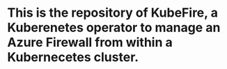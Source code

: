 # This is the repository of KubeFire, a Kuberenetes operator to manage an Azure Firewall from within a Kubernecetes cluster.